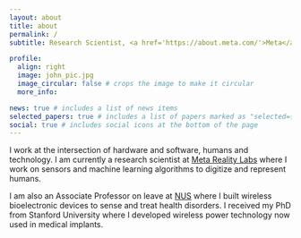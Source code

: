 ```yaml
---
layout: about
title: about
permalink: /
subtitle: Research Scientist, <a href='https://about.meta.com/'>Meta</a> | Associate Professor (on leave), <a href='https://nus.edu.sg/'>NUS</a>

profile:
  align: right
  image: john_pic.jpg
  image_circular: false # crops the image to make it circular
  more_info:

news: true # includes a list of news items
selected_papers: true # includes a list of papers marked as "selected={true}"
social: true # includes social icons at the bottom of the page
---
```


I work at the intersection of hardware and software, humans and technology. I am currently a research scientist at [Meta Reality Labs](https://about.meta.com/realitylabs/) where I work on sensors and machine learning algorithms to digitize and represent humans.

I am also an Associate Professor on leave at [NUS](https://nus.edu.sg/) where I built wireless bioelectronic devices to sense and treat health disorders. I received my PhD from Stanford University where I developed wireless power technology now used in medical implants.
